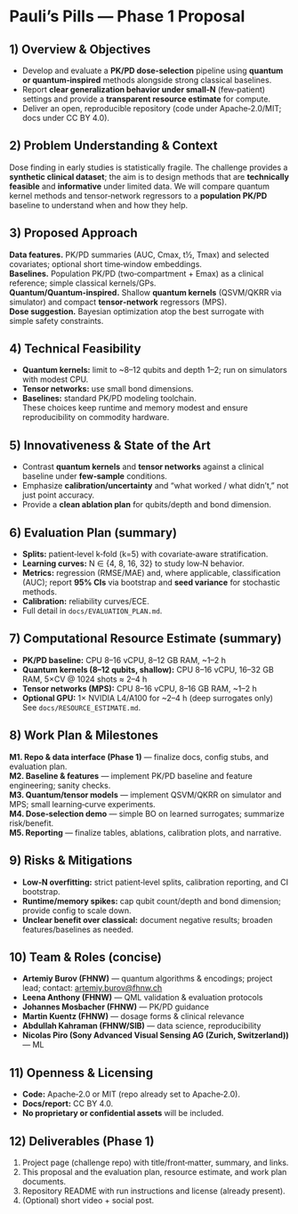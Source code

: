 # Pauli’s Pills — Phase 1 Proposal

## 1) Overview & Objectives
- Develop and evaluate a **PK/PD dose‑selection** pipeline using **quantum or quantum‑inspired** methods alongside strong classical baselines.
- Report **clear generalization behavior under small‑N** (few‑patient) settings and provide a **transparent resource estimate** for compute.
- Deliver an open, reproducible repository (code under Apache‑2.0/MIT; docs under CC BY 4.0).

## 2) Problem Understanding & Context
Dose finding in early studies is statistically fragile. The challenge provides a **synthetic clinical dataset**; the aim is to design methods that are **technically feasible** and **informative** under limited data. We will compare quantum kernel methods and tensor‑network regressors to a **population PK/PD** baseline to understand when and how they help.

## 3) Proposed Approach
**Data features.** PK/PD summaries (AUC, Cmax, t½, Tmax) and selected covariates; optional short time‑window embeddings.  
**Baselines.** Population PK/PD (two‑compartment + Emax) as a clinical reference; simple classical kernels/GPs.  
**Quantum/Quantum‑inspired.** Shallow **quantum kernels** (QSVM/QKRR via simulator) and compact **tensor‑network** regressors (MPS).  
**Dose suggestion.** Bayesian optimization atop the best surrogate with simple safety constraints.

## 4) Technical Feasibility
- **Quantum kernels:** limit to ~8–12 qubits and depth 1–2; run on simulators with modest CPU.  
- **Tensor networks:** use small bond dimensions.  
- **Baselines:** standard PK/PD modeling toolchain.  
These choices keep runtime and memory modest and ensure reproducibility on commodity hardware.

## 5) Innovativeness & State of the Art
- Contrast **quantum kernels** and **tensor networks** against a clinical baseline under **few‑sample** conditions.  
- Emphasize **calibration/uncertainty** and “what worked / what didn’t,” not just point accuracy.  
- Provide a **clean ablation plan** for qubits/depth and bond dimension.

## 6) Evaluation Plan (summary)
- **Splits:** patient‑level k‑fold (k=5) with covariate‑aware stratification.  
- **Learning curves:** N ∈ \{4, 8, 16, 32\} to study low‑N behavior.  
- **Metrics:** regression (RMSE/MAE) and, where applicable, classification (AUC); report **95% CIs** via bootstrap and **seed variance** for stochastic methods.  
- **Calibration:** reliability curves/ECE.  
- Full detail in `docs/EVALUATION_PLAN.md`.

## 7) Computational Resource Estimate (summary)
- **PK/PD baseline:** CPU 8–16 vCPU, 8–12 GB RAM, ~1–2 h  
- **Quantum kernels (8–12 qubits, shallow):** CPU 8–16 vCPU, 16–32 GB RAM, 5×CV @ 1024 shots ≈ 2–4 h  
- **Tensor networks (MPS):** CPU 8–16 vCPU, 8–16 GB RAM, ~1–2 h  
- **Optional GPU:** 1× NVIDIA L4/A100 for ~2–4 h (deep surrogates only)  
See `docs/RESOURCE_ESTIMATE.md`.

## 8) Work Plan & Milestones
**M1. Repo & data interface (Phase 1)** — finalize docs, config stubs, and evaluation plan.  
**M2. Baseline & features** — implement PK/PD baseline and feature engineering; sanity checks.  
**M3. Quantum/tensor models** — implement QSVM/QKRR on simulator and MPS; small learning‑curve experiments.  
**M4. Dose‑selection demo** — simple BO on learned surrogates; summarize risk/benefit.  
**M5. Reporting** — finalize tables, ablations, calibration plots, and narrative.

## 9) Risks & Mitigations
- **Low‑N overfitting:** strict patient‑level splits, calibration reporting, and CI bootstrap.  
- **Runtime/memory spikes:** cap qubit count/depth and bond dimension; provide config to scale down.  
- **Unclear benefit over classical:** document negative results; broaden features/baselines as needed.

## 10) Team & Roles (concise)
- **Artemiy Burov (FHNW)** — quantum algorithms & encodings; project lead; contact: artemiy.burov@fhnw.ch  
- **Leena Anthony (FHNW)** — QML validation & evaluation protocols  
- **Johannes Mosbacher (FHNW)** — PK/PD guidance  
- **Martin Kuentz (FHNW)** — dosage forms & clinical relevance  
- **Abdullah Kahraman (FHNW/SIB)** — data science, reproducibility  
- **Nicolas Piro (Sony Advanced Visual Sensing AG (Zurich, Switzerland))** — ML

## 11) Openness & Licensing
- **Code:** Apache‑2.0 or MIT (repo already set to Apache‑2.0).  
- **Docs/report:** CC BY 4.0.  
- **No proprietary or confidential assets** will be included.

## 12) Deliverables (Phase 1)
1. Project page (challenge repo) with title/front‑matter, summary, and links.  
2. This proposal and the evaluation plan, resource estimate, and work plan documents.  
3. Repository README with run instructions and license (already present).  
4. (Optional) short video + social post.
